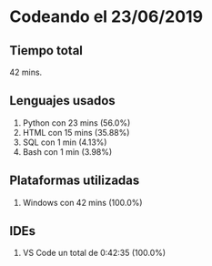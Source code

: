 # Codeando el 23/06/2019

## Tiempo total
42 mins.

## Lenguajes usados
1. Python con 23 mins (56.0%)
1. HTML con 15 mins (35.88%)
1. SQL con 1 min (4.13%)
1. Bash con 1 min (3.98%)

## Plataformas utilizadas
1. Windows con 42 mins (100.0%)

## IDEs
1. VS Code un total de 0:42:35 (100.0%)
